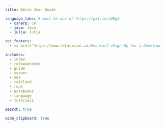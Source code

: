 ```yaml
---
title: Delve User Guide

language_tabs: # must be one of https://git.io/vQNgJ
  - csharp: C#
  - java: Java
  - julia: Julia

toc_footers:
  - <a href='https://www.relational.ai/#contact'>Sign Up for a Developer Key</a>

includes:
  - index
  - releasenotes
  - guide
  - server
  - sdk
  - raicloud
  - repl
  - notebooks
  - language
  - tutorials

search: true

code_clipboard: true
---
```

